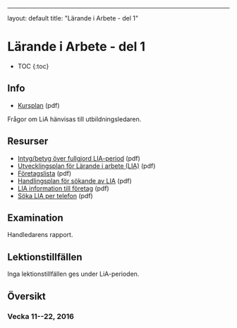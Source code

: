 ---
layout: default
title: "Lärande i Arbete - del 1"


Lärande i Arbete - del 1 
=========================================

* TOC
{:toc}

Info
----

* [Kursplan](kursplan.pdf) (pdf)

Frågor om LiA hänvisas till utbildningsledaren.

Resurser
--------

* [Intyg/betyg över fullgjord LIA-period](intyg.pdf) (pdf)
* [Utvecklingsplan för Lärande i arbete (LIA)](utvecklingsplan.pdf) (pdf)
* [Företagslista](foretagslista.pdf) (pdf)
* [Handlingsplan för sökande av LIA](handlingsplan.pdf) (pdf)
* [LIA information till företag](information-till-foretag.pdf) (pdf)
* [Söka LIA per telefon](telefon.pdf) (pdf)


Examination
-----------

Handledarens rapport.


Lektionstillfällen
-------------------

Inga lektionstillfällen ges under LiA-perioden.

Översikt
--------

### Vecka 11--22, 2016

